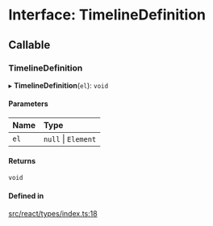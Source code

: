 # Interface: TimelineDefinition

## Callable

### TimelineDefinition

▸ **TimelineDefinition**(`el`): `void`

#### Parameters

| Name | Type |
| :------ | :------ |
| `el` | ``null`` \| `Element` |

#### Returns

`void`

#### Defined in

[src/react/types/index.ts:18](https://github.com/inokawa/react-animatable/blob/b843664/src/react/types/index.ts#L18)
